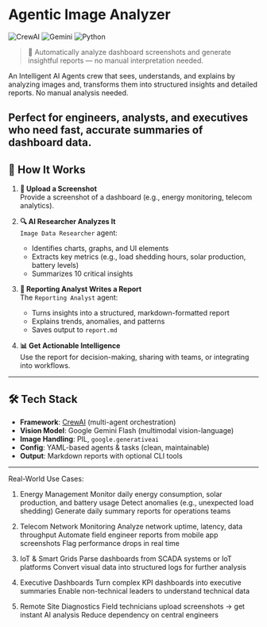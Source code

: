 # Agentic Image Analyzer

![CrewAI](https://img.shields.io/badge/CrewAI-v0.30+-blue)
![Gemini](https://img.shields.io/badge/Gemini-Vision-blueviolet)
![Python](https://img.shields.io/badge/Python-3.9%2B-green)

> 🚀 Automatically analyze dashboard screenshots and generate insightful reports — no manual interpretation needed.

An Intelligent AI Agents crew that sees, understands, and explains by analyzing images and, transforms them into structured insights and detailed reports. No manual analysis needed.

Perfect for engineers, analysts, and executives who need fast, accurate summaries of dashboard data.
---

## 🧠 How It Works

1. **📸 Upload a Screenshot**  
   Provide a screenshot of a dashboard (e.g., energy monitoring, telecom analytics).

2. **🔍 AI Researcher Analyzes It**  
    `Image Data Researcher` agent:
   - Identifies charts, graphs, and UI elements
   - Extracts key metrics (e.g., load shedding hours, solar production, battery levels)
   - Summarizes 10 critical insights

3. **📄 Reporting Analyst Writes a Report**  
   The `Reporting Analyst` agent:
   - Turns insights into a structured, markdown-formatted report
   - Explains trends, anomalies, and patterns
   - Saves output to `report.md`

4. **📊 Get Actionable Intelligence**  
   Use the report for decision-making, sharing with teams, or integrating into workflows.

---

## 🛠️ Tech Stack

- **Framework**: [CrewAI](https://crewai.com) (multi-agent orchestration)
- **Vision Model**: Google Gemini Flash (multimodal vision-language)
- **Image Handling**: PIL, `google.generativeai`
- **Config**: YAML-based agents & tasks (clean, maintainable)
- **Output**: Markdown reports with optional CLI tools

---

Real-World Use Cases:
1. Energy Management
Monitor daily energy consumption, solar production, and battery usage
Detect anomalies (e.g., unexpected load shedding)
Generate daily summary reports for operations teams

2. Telecom Network Monitoring
Analyze network uptime, latency, data throughput
Automate field engineer reports from mobile app screenshots
Flag performance drops in real time

3. IoT & Smart Grids
Parse dashboards from SCADA systems or IoT platforms
Convert visual data into structured logs for further analysis

4. Executive Dashboards
Turn complex KPI dashboards into executive summaries
Enable non-technical leaders to understand technical data

5. Remote Site Diagnostics
Field technicians upload screenshots → get instant AI analysis
Reduce dependency on central engineers
